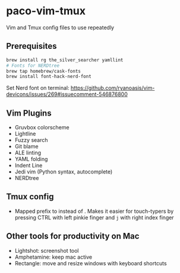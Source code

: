 # paco-vim-tmux
Vim and Tmux config files to use repeatedly

## Prerequisites
```bash
brew install rg the_silver_searcher yamllint
# Fonts for NERDtree
brew tap homebrew/cask-fonts
brew install font-hack-nerd-font
```
Set Nerd font on terminal: https://github.com/ryanoasis/vim-devicons/issues/269#issuecomment-546876800

## Vim Plugins
- Gruvbox colorscheme
- Lightline
- Fuzzy search
- Git blame
- ALE linting
- YAML folding
- Indent Line
- Jedi vim (Python syntax, autocomplete)
- NERDtree

## Tmux config
- Mapped prefix to <C-j> instead of <C-b>. Makes it easier for touch-typers by pressing CTRL with left pinkie finger and `j` with right index finger 


## Other tools for productivity on Mac
- Lightshot: screenshot tool
- Amphetamine: keep mac active
- Rectangle: move and resize windows with keyboard shortcuts
